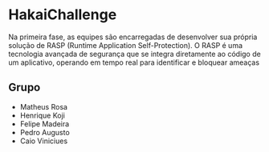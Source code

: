 # HakaiChallenge
Na primeira fase, as equipes são encarregadas de desenvolver sua própria solução de RASP (Runtime Application Self-Protection). O RASP é uma tecnologia avançada de segurança que se integra diretamente ao código de um aplicativo, operando em tempo real para identificar e bloquear
ameaças
## Grupo

- Matheus Rosa
- Henrique Koji
- Felipe Madeira
- Pedro Augusto
- Caio Viniciues
